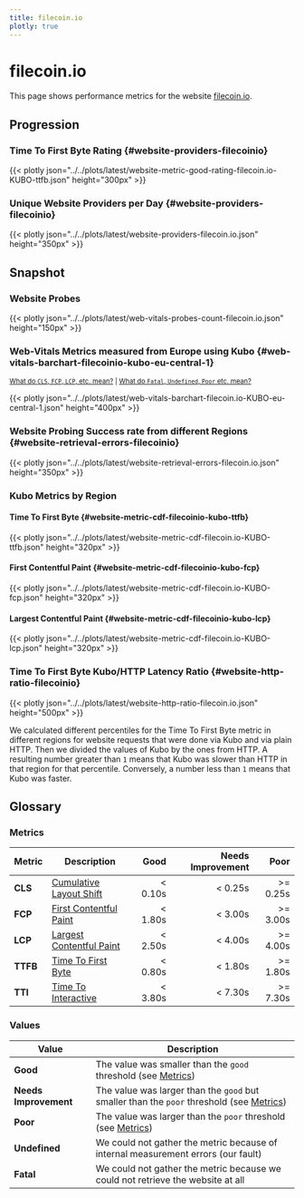 ```yaml
---
title: filecoin.io
plotly: true
---
```


# filecoin.io

This page shows performance metrics for the
website [filecoin.io](https://filecoin.io).

## Progression

### Time To First Byte Rating {#website-providers-filecoinio}

{{< plotly json="../../plots/latest/website-metric-good-rating-filecoin.io-KUBO-ttfb.json" height="300px" >}}

### Unique Website Providers per Day {#website-providers-filecoinio}

{{< plotly json="../../plots/latest/website-providers-filecoin.io.json" height="350px" >}}

## Snapshot

### Website Probes

{{< plotly json="../../plots/latest/web-vitals-probes-count-filecoin.io.json" height="150px" >}}

### Web-Vitals Metrics measured from Europe using Kubo {#web-vitals-barchart-filecoinio-kubo-eu-central-1}

<small>[What do `CLS`, `FCP`, `LCP`, etc. mean?](#metrics) | [What do `Fatal`, `Undefined`, `Poor` etc. mean?](#values)</small>

{{< plotly json="../../plots/latest/web-vitals-barchart-filecoin.io-KUBO-eu-central-1.json" height="400px" >}}

### Website Probing Success rate from different Regions {#website-retrieval-errors-filecoinio}

{{< plotly json="../../plots/latest/website-retrieval-errors-filecoin.io.json" height="350px" >}}

### Kubo Metrics by Region

#### Time To First Byte {#website-metric-cdf-filecoinio-kubo-ttfb}

{{< plotly json="../../plots/latest/website-metric-cdf-filecoin.io-KUBO-ttfb.json" height="320px" >}}

#### First Contentful Paint {#website-metric-cdf-filecoinio-kubo-fcp}

{{< plotly json="../../plots/latest/website-metric-cdf-filecoin.io-KUBO-fcp.json" height="320px" >}}

#### Largest Contentful Paint {#website-metric-cdf-filecoinio-kubo-lcp}

{{< plotly json="../../plots/latest/website-metric-cdf-filecoin.io-KUBO-lcp.json" height="320px" >}}

### Time To First Byte Kubo/HTTP Latency Ratio {#website-http-ratio-filecoinio}

{{< plotly json="../../plots/latest/website-http-ratio-filecoin.io.json" height="500px" >}}

We calculated different percentiles for the Time To First Byte metric in different regions for website requests that were done via Kubo and via plain HTTP.
Then we divided the values of Kubo by the ones from HTTP. A resulting number greater than `1` means that Kubo was slower than HTTP in that region for that percentile.
Conversely, a number less than `1` means that Kubo was faster.

## Glossary

### Metrics

| Metric   | Description                                                                                 |    Good | Needs Improvement |     Poor |
|----------|---------------------------------------------------------------------------------------------|--------:|------------------:|---------:|
| **CLS**  | [Cumulative Layout Shift](https://web.dev/cls/)                                             | < 0.10s |           < 0.25s | >= 0.25s |
| **FCP**  | [First Contentful Paint](https://web.dev/fcp/)                                              | < 1.80s |           < 3.00s | >= 3.00s |
| **LCP**  | [Largest Contentful Paint](https://web.dev/lcp/)                                            | < 2.50s |           < 4.00s | >= 4.00s |
| **TTFB** | [Time To First Byte](https://web.dev/ttfb/)                                                 | < 0.80s |           < 1.80s | >= 1.80s |
| **TTI**  | [Time To Interactive](https://developer.chrome.com/docs/lighthouse/performance/interactive) | < 3.80s |           < 7.30s | >= 7.30s |

### Values

| Value                 | Description                                                                                          |
|-----------------------|------------------------------------------------------------------------------------------------------|
| **Good**              | The value was smaller than the `good` threshold (see [Metrics](#metrics))                            |
| **Needs Improvement** | The value was larger than the `good` but smaller than the `poor` threshold (see [Metrics](#metrics)) |
| **Poor**              | The value was larger than the `poor` threshold (see [Metrics](#metrics))                             |
| **Undefined**         | We could not gather the metric because of internal measurement errors (our fault)                    |
| **Fatal**             | We could not gather the metric because we could not retrieve the website at all                      |
